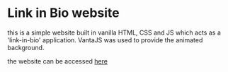 # Link in Bio website

this is a simple website built in vanilla HTML, CSS and JS which acts as a 'link-in-bio' application. VantaJS was used to provide the animated background.

the website can be accessed [here](https://link-in-bio-94s.pages.dev/)
